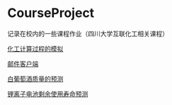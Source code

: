 # CourseProject
记录在校内的一些课程作业（四川大学互联化工相关课程）

[化工计算过程的模拟](chemical_simulation)

[邮件客户端](email_client)

[白葡萄酒质量的预测](whitewine_predict)

[锂离子电池剩余使用寿命预测](RUL_prediction)